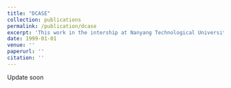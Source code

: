 ```yaml
---
title: "DCASE"
collection: publications
permalink: /publication/dcase
excerpt: 'This work in the intership at Nanyang Technological University'
date: 1999-01-01
venue: ''
paperurl: ''
citation: ''
---
```


Update soon